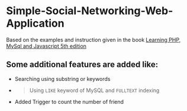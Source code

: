 # Simple-Social-Networking-Web-Application

Based on the examples and instruction given in the book [ Learning PHP, MySql and Javascript 5th edition](https://www.oreilly.com/library/view/learning-php-mysql/9781491979075/)

## Some additional features are added like:
  - Searching using substring or keywords
  - > Using `LIKE` keyword of MySQL and `FULLTEXT` indexing
  - Added Trigger to count the number of friend
